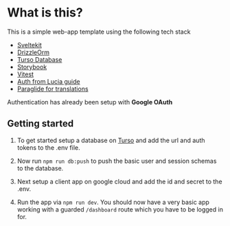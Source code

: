 
# What is this?

This is a simple web-app template using the following tech stack

- [Sveltekit](https://svelte.dev/)
- [DrizzleOrm](https://orm.drizzle.team/)
- [Turso Database](https://turso.tech/)
- [Storybook](https://storybook.js.org/)
- [Vitest](https://vitest.dev/)
- [Auth from Lucia guide](https://lucia-auth.com/)
- [Paraglide for translations](https://inlang.com/m/gerre34r/library-inlang-paraglideJs)

Authentication has already been setup with **Google OAuth**

## Getting started

1. To get started setup a database on [Turso](https://turso.tech/) and add the url and auth tokens to the .env file.

2. Now run `npm run db:push` to push the basic user and session schemas to the database.

3. Next setup a client app on google cloud and add the id and secret to the .env.

4. Run the app via `npm run dev`. You should now have a very basic app working with a guarded `/dashboard` route which you have to be logged in for.
